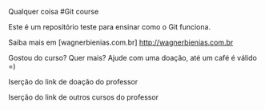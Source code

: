 Qualquer coisa #Git course

Este é um repositório teste para ensinar como o Git funciona.

Saiba mais em [wagnerbienias.com.br] http://wagnerbienias.com.br

Gostou do curso? Quer mais? Ajude com uma doação, até um café é válido =)

Iserção do link de doação do professor

Iserção do link de outros cursos do professor
